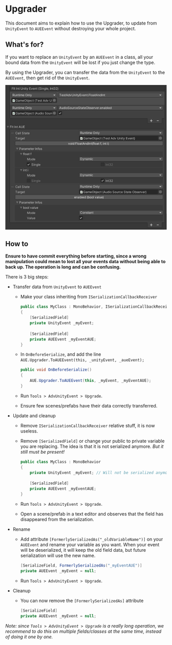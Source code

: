 # Upgrader

This document aims to explain how to use the Upgrader, to update from `UnityEvent` to `AUEEvent` without destroying your whole project.

## What's for?

If you want to replace an `UnityEvent` by an `AUEEvent` in a class, all your bound data from the `UnityEvent` will be lost if you just change the type.

By using the Upgrader, you can transfer the data from the `UnityEvent` to the `AUEEvent`, then get rid of the `UnityEvent`.

![Example of data transferred automatically](Resources/Upgrader.jpg)

## How to

**Ensure to have commit everything before starting, since a wrong manipulation could mean to lost all your events data without being able to back up. The operation is long and can be confusing.**

There is 3 big steps:

- Transfer data from `UnityEvent` to `AUEEvent`

  - Make your class inheriting from `ISerializationCallbackReceiver`

    ```csharp
    public class MyClass : MonoBehavior, ISerializationCallbackReceiver
    {
        [SerializedField]
        private UnityEvent _myEvent;
        
        [SerializedField]
        private AUEEvent _myEventAUE;
    }
    ```

  - In `OnBeforeSerialize`, and add the line `AUE.Upgrader.ToAUEEvent(this, _unityEvent, _aueEvent);`

    ```csharp
    public void OnBeforeSerialize()
    {
        AUE.Upgrader.ToAUEEvent(this, _myEvent, _myEventAUE);
    }
    ```

    

  - Run `Tools > AdvUnityEvent > Upgrade`.

  - Ensure few scenes/prefabs have their data correctly transferred.

- Update and cleanup

  - Remove `ISerializationCallbackReceiver` relative stuff, it is now useless.

  - Remove `[SerializedField]` or change your public to private variable you are replacing. The idea is that it is not serialized anymore. *But it still must be present!*

    ```csharp
    public class MyClass : MonoBehavior
    {
        private UnityEvent _myEvent; // Will not be serialized anymore
        
        [SerializedField]
        private AUEEvent _myEventAUE;
    }
    ```

    

  - Run `Tools > AdvUnityEvent > Upgrade`.

  - Open a scene/prefab in a text editor and observes that the field has disappeared from the serialization.

- Rename

  - Add attribute `[FormerlySerializedAs("_oldVariableName")]` on your `AUEEvent` and rename your variable as you want. When your event will be deserialized, it will keep the old field data, but future serialization will use the new name.

    ```csharp
    [SerializeField, FormerlySerializedAs("_myEventAUE")]
    private AUEEvent _myEvent = null;
    ```

  - Run `Tools > AdvUnityEvent > Upgrade`.

- Cleanup

  - You can now remove the `[FormerlySerializedAs]` attribute

    ```csharp
    [SerializeField]
    private AUEEvent _myEvent = null;
    ```

    

*Note: since `Tools > AdvUnityEvent > Upgrade` is a really long operation, we recommend to do this on multiple fields/classes at the same time, instead of doing it one by one.*
